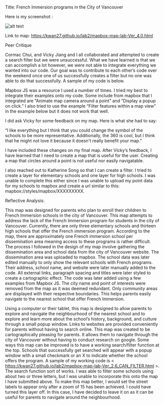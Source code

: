 Title: French Immersion programs in the City of Vancouver

Here is my screenshot :

![alt text]( https://kwan27.github.io/lab2/Screen%20Shot%202020-03-09%20at%2012.03.45%20AM.png "Mapbox Screenshot")

Link to map: https://kwan27.github.io/lab2/mapbox-map-lab-Ver_4.0.html 

Peer Critique

Cormac Chui, and Vicky Jiang and I all collaborated and attempted to create a search filter but we were unsuccessful. What we have learned is that we can accomplish a lot however, we were not able to integrate everything we wanted into our code. Our goal was to contribute to each other’s code over the weekend once one of us successfully creates a filter but no one was able to do that successfully. A sample of my code is below. 

Mapbox JS was a resource I used a number of times. I tried my best to integrate their examples onto my code. Some include from mapbox that I integrated are “Animate map camera around a point” and “Display a popup on click.” I also tried to use the example “Filter features within a map view” in the example below but it does not work that well. 

I did ask Vicky for some feedback on my map. Here is what she had to say:

“I like everything but I think that you could change the symbol of the schools to be more representative. Additionally, the 360 is cool, but I think that he might not love it because it doesn't really benefit your map.”

I have included these changes on my final map. After Vicky’s feedback, I have learned that I need to create a map that is useful for the user. Creating a map that circles around a point is not useful nor easily navigatable. 

I also reached out to Katherine Song so that I can create a filter. I tried to create a layer for elementary schools and one layer for high schools. I was unable to complete this either since I was unable to upload my point data for my schools to mapbox and create a url similar to this: mapbox://styles/mapbox/XXXXXXXXX.


Reflective Analysis:

This map was designed for parents who plan to enroll their children to French Immersion schools in the city of Vancouver. This map attempts to address the lack of the French Immersion program for students in the city of Vancouver. Currently, there are only three elementary schools and thirteen high schools that offer the French immersion program. According to the map, there are approximately one French immersion school per dissemination area meaning access to these programs is rather difficult. The process I followed in the design of my map involve gathering the dissemination area and school data from the city of Vancouver website. The dissemination area was uploaded to mapbox. The school data was later edited manually to only show the relevant schools with French programs. Their address, school name, and website  were later manually added to the code. All external links, paragraph spacing and titles were later styled to create a cartographic effect. The code was later added using a few examples from Mapbox JS. The city name and point of interests were removed from the map as it was deemed redundant. Only community areas are displayed with their respective boundaries. This helps parents easily navigate to the nearest school that offer French Immersion. 

Using a computer or their tablet, this map is designed to allow parents to explore and navigate the neighbourhood of the nearest school and to explore and learn more about the school’s history, background, and culture through a small popup window. Links to websites are provided conveniently for parents without having to search online. This map was created to be cartographically pleasing for parents. It allows them to navigate through the city of Vancouver without having to conduct research on google. Some ways this map can be improved is to have a working search/filter function at the top. Schools that successfully get searched will appear with a popup window with a small checkmark or an X to indicate whether the school offers the program. A sample of my working code is < https://kwan27.github.io/lab2/mapbox-map-lab-Ver_2.6_CAN_FILTER.html >. The search function sort of works. I was able to filter some schools using about two or three letters, but I was unable to incorporate this onto the map I have submitted above. To make this map better, I would set the street labels to appear only after a zoom of 15 has been achieved. I could have turned this layer off. In this case, I have decided to leave it on as it can be useful for parents to navigate around the neighbourhood. 







